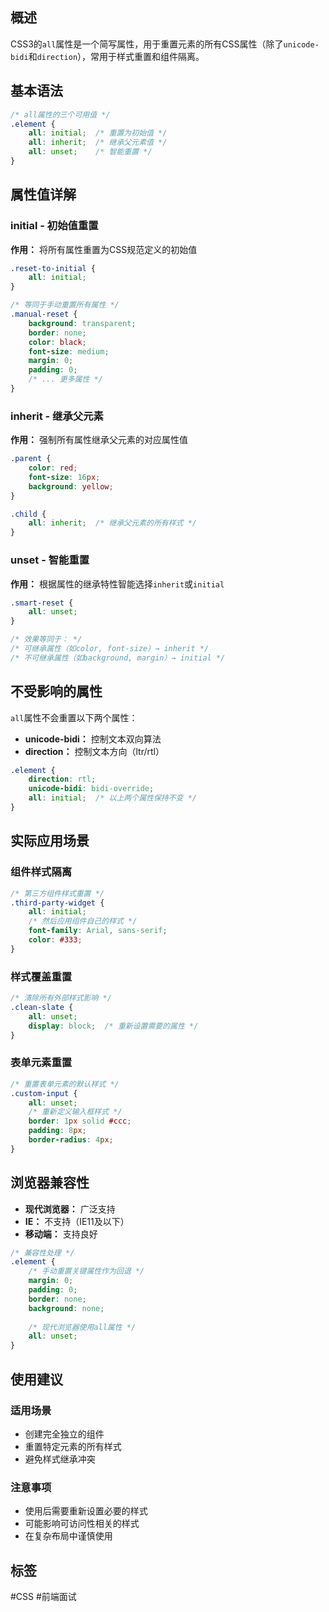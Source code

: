 ## 概述

CSS3的`all`属性是一个简写属性，用于重置元素的所有CSS属性（除了`unicode-bidi`和`direction`），常用于样式重置和组件隔离。

## 基本语法

```css
/* all属性的三个可用值 */
.element {
    all: initial;  /* 重置为初始值 */
    all: inherit;  /* 继承父元素值 */
    all: unset;    /* 智能重置 */
}
```

## 属性值详解

### initial - 初始值重置

**作用：** 将所有属性重置为CSS规范定义的初始值

```css
.reset-to-initial {
    all: initial;
}

/* 等同于手动重置所有属性 */
.manual-reset {
    background: transparent;
    border: none;
    color: black;
    font-size: medium;
    margin: 0;
    padding: 0;
    /* ... 更多属性 */
}
```

### inherit - 继承父元素

**作用：** 强制所有属性继承父元素的对应属性值

```css
.parent {
    color: red;
    font-size: 16px;
    background: yellow;
}

.child {
    all: inherit;  /* 继承父元素的所有样式 */
}
```

### unset - 智能重置

**作用：** 根据属性的继承特性智能选择`inherit`或`initial`

```css
.smart-reset {
    all: unset;
}

/* 效果等同于： */
/* 可继承属性（如color, font-size）→ inherit */
/* 不可继承属性（如background, margin）→ initial */
```

## 不受影响的属性

`all`属性不会重置以下两个属性：

- **unicode-bidi：** 控制文本双向算法
- **direction：** 控制文本方向（ltr/rtl）

```css
.element {
    direction: rtl;
    unicode-bidi: bidi-override;
    all: initial;  /* 以上两个属性保持不变 */
}
```

## 实际应用场景

### 组件样式隔离

```css
/* 第三方组件样式重置 */
.third-party-widget {
    all: initial;
    /* 然后应用组件自己的样式 */
    font-family: Arial, sans-serif;
    color: #333;
}
```

### 样式覆盖重置

```css
/* 清除所有外部样式影响 */
.clean-slate {
    all: unset;
    display: block;  /* 重新设置需要的属性 */
}
```

### 表单元素重置

```css
/* 重置表单元素的默认样式 */
.custom-input {
    all: unset;
    /* 重新定义输入框样式 */
    border: 1px solid #ccc;
    padding: 8px;
    border-radius: 4px;
}
```

## 浏览器兼容性

- **现代浏览器：** 广泛支持
- **IE：** 不支持（IE11及以下）
- **移动端：** 支持良好

```css
/* 兼容性处理 */
.element {
    /* 手动重置关键属性作为回退 */
    margin: 0;
    padding: 0;
    border: none;
    background: none;
    
    /* 现代浏览器使用all属性 */
    all: unset;
}
```

## 使用建议

### 适用场景

- 创建完全独立的组件
- 重置特定元素的所有样式
- 避免样式继承冲突

### 注意事项

- 使用后需要重新设置必要的样式
- 可能影响可访问性相关的样式
- 在复杂布局中谨慎使用

## 标签
#CSS #前端面试